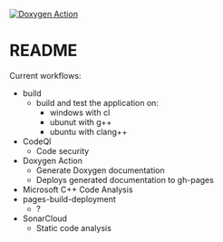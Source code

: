 [![Doxygen Action](https://github.com/DefinitelyNotSimon13/jsonToBatProject/actions/workflows/oxygenPages.yml/badge.svg)](https://github.com/DefinitelyNotSimon13/jsonToBatProject/actions/workflows/oxygenPages.yml) 

# README

Current workflows:
- build
    - build and test the application on:
        - windows with cl
        - ubunut with g++
        - ubuntu with clang++
- CodeQl
    - Code security
- Doxygen Action
    - Generate Doxygen documentation
    - Deploys generated documentation to gh-pages
- Microsoft C++ Code Analysis
- pages-build-deployment
    - ?
- SonarCloud
    - Static code analysis
